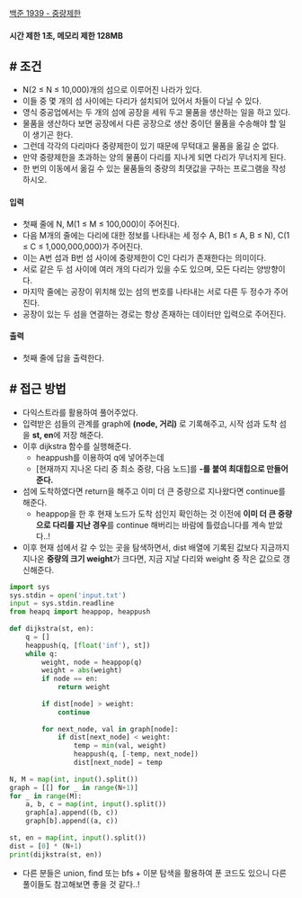 
[백준 1939 - 중량제한](https://www.acmicpc.net/problem/1939)

#### **시간 제한 1초, 메모리 제한 128MB**

## **# 조건**

- N(2 ≤ N ≤ 10,000)개의 섬으로 이루어진 나라가 있다. 
- 이들 중 몇 개의 섬 사이에는 다리가 설치되어 있어서 차들이 다닐 수 있다.
- 영식 중공업에서는 두 개의 섬에 공장을 세워 두고 물품을 생산하는 일을 하고 있다. 
- 물품을 생산하다 보면 공장에서 다른 공장으로 생산 중이던 물품을 수송해야 할 일이 생기곤 한다. 
- 그런데 각각의 다리마다 중량제한이 있기 때문에 무턱대고 물품을 옮길 순 없다. 
- 만약 중량제한을 초과하는 양의 물품이 다리를 지나게 되면 다리가 무너지게 된다.
- 한 번의 이동에서 옮길 수 있는 물품들의 중량의 최댓값을 구하는 프로그램을 작성하시오.

#### **입력**
- 첫째 줄에 N, M(1 ≤ M ≤ 100,000)이 주어진다. 
- 다음 M개의 줄에는 다리에 대한 정보를 나타내는 세 정수 A, B(1 ≤ A, B ≤ N), C(1 ≤ C ≤ 1,000,000,000)가 주어진다. 
- 이는 A번 섬과 B번 섬 사이에 중량제한이 C인 다리가 존재한다는 의미이다. 
- 서로 같은 두 섬 사이에 여러 개의 다리가 있을 수도 있으며, 모든 다리는 양방향이다. 
- 마지막 줄에는 공장이 위치해 있는 섬의 번호를 나타내는 서로 다른 두 정수가 주어진다. 
- 공장이 있는 두 섬을 연결하는 경로는 항상 존재하는 데이터만 입력으로 주어진다.

#### **출력**
- 첫째 줄에 답을 출력한다.

## **# 접근 방법**

- 다익스트라를 활용하여 풀어주었다.
- 입력받은 섬들의 관계를 graph에 **(node, 거리)** 로 기록해주고, 시작 섬과 도착 섬을 **st, en**에 저장 해준다.
- 이후 dijkstra 함수를 실행해준다.
	- heappush를 이용하여 q에 넣어주는데 
	- [현재까지 지나온 다리 중 최소 중량, 다음 노드]를 **-를 붙여 최대힙으로 만들어준다.**
- 섬에 도착하였다면 return을 해주고 이미 더 큰 중량으로 지나왔다면 continue를 해준다.
	- heappop을 한 후 현재 노드가 도착 섬인지 확인하는 것 이전에 **이미 더 큰 중량으로 다리를 지난 경우**를 continue 해버리는 바람에 틀렸습니다를 계속 받았다..!
- 이후 현재 섬에서 갈 수 있는 곳을 탐색하면서, dist 배열에 기록된 값보다 지금까지 지나온 **중량의 크기 weight**가 크다면, 지금 지날 다리와 weight 중 작은 값으로 갱신해준다.

```python
import sys  
sys.stdin = open('input.txt')  
input = sys.stdin.readline  
from heapq import heappop, heappush  
  
def dijkstra(st, en):  
    q = []  
    heappush(q, [float('inf'), st])  
    while q:  
        weight, node = heappop(q)  
        weight = abs(weight)  
        if node == en:  
            return weight  
  
        if dist[node] > weight:  
            continue  
  
        for next_node, val in graph[node]:  
            if dist[next_node] < weight:  
                temp = min(val, weight)  
                heappush(q, [-temp, next_node])  
                dist[next_node] = temp  
  
N, M = map(int, input().split())  
graph = [[] for _ in range(N+1)]  
for _ in range(M):  
    a, b, c = map(int, input().split())  
    graph[a].append((b, c))  
    graph[b].append((a, c))  
  
st, en = map(int, input().split())  
dist = [0] * (N+1)  
print(dijkstra(st, en))
```

- 다른 분들은 union, find 또는 bfs + 이분 탐색을 활용하여 푼 코드도 있으니 다른 풀이들도 참고해보면 좋을 것 같다..!
